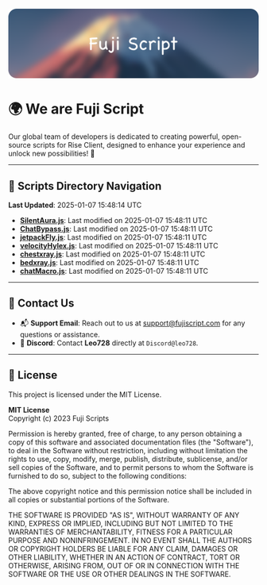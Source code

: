 ![Banner](.github/b.webp)

# 🌍 **We are Fuji Script**

Our global team of developers is dedicated to creating powerful, open-source scripts for Rise Client, designed to enhance your experience and unlock new possibilities! 🌟

---
<!-- SCRIPTS_NAVIGATION_START -->
## 📂 **Scripts Directory Navigation**

**Last Updated**: 2025-01-07 15:48:14 UTC

- **[SilentAura.js](scripts/SilentAura.js)**: Last modified on 2025-01-07 15:48:11 UTC
- **[ChatBypass.js](scripts/ChatBypass.js)**: Last modified on 2025-01-07 15:48:11 UTC
- **[jetpackFly.js](scripts/jetpackFly.js)**: Last modified on 2025-01-07 15:48:11 UTC
- **[velocityHylex.js](scripts/velocityHylex.js)**: Last modified on 2025-01-07 15:48:11 UTC
- **[chestxray.js](scripts/chestxray.js)**: Last modified on 2025-01-07 15:48:11 UTC
- **[bedxray.js](scripts/bedxray.js)**: Last modified on 2025-01-07 15:48:11 UTC
- **[chatMacro.js](scripts/chatMacro.js)**: Last modified on 2025-01-07 15:48:11 UTC

<!-- SCRIPTS_NAVIGATION_END -->

---

## 💬 **Contact Us**  
- 📬 **Support Email**: Reach out to us at [support@fujiscript.com](mailto:support@fujiscript.com) for any questions or assistance.  
- 💬 **Discord**: Contact **Leo728** directly at `Discord@leo728`.

---

## 📜 **License**

This project is licensed under the MIT License.  

**MIT License**  
Copyright (c) 2023 Fuji Scripts  

Permission is hereby granted, free of charge, to any person obtaining a copy of this software and associated documentation files (the "Software"), to deal in the Software without restriction, including without limitation the rights to use, copy, modify, merge, publish, distribute, sublicense, and/or sell copies of the Software, and to permit persons to whom the Software is furnished to do so, subject to the following conditions:  

The above copyright notice and this permission notice shall be included in all copies or substantial portions of the Software.  

THE SOFTWARE IS PROVIDED "AS IS", WITHOUT WARRANTY OF ANY KIND, EXPRESS OR IMPLIED, INCLUDING BUT NOT LIMITED TO THE WARRANTIES OF MERCHANTABILITY, FITNESS FOR A PARTICULAR PURPOSE AND NONINFRINGEMENT. IN NO EVENT SHALL THE AUTHORS OR COPYRIGHT HOLDERS BE LIABLE FOR ANY CLAIM, DAMAGES OR OTHER LIABILITY, WHETHER IN AN ACTION OF CONTRACT, TORT OR OTHERWISE, ARISING FROM, OUT OF OR IN CONNECTION WITH THE SOFTWARE OR THE USE OR OTHER DEALINGS IN THE SOFTWARE.  
